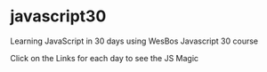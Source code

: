 # javascript30
Learning JavaScript in 30 days using WesBos Javascript 30 course

Click on the Links for each day to see the JS Magic

